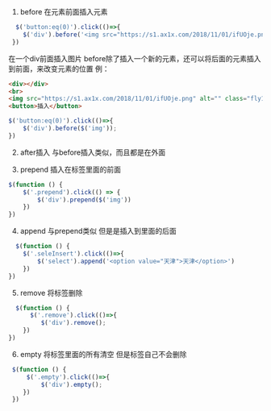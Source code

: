 1. before
在元素前面插入元素
```js
  $('button:eq(0)').click(()=>{
	$('div').before('<img src="https://s1.ax1x.com/2018/11/01/ifUOje.png" class="fly1">');
 })
```
在一个div前面插入图片
before除了插入一个新的元素，还可以将后面的元素插入到前面，来改变元素的位置
例：
```html
<div></div>
<br>
<img src="https://s1.ax1x.com/2018/11/01/ifUOje.png" alt="" class="fly1">
<button>插入</button>
```
```js
$('button:eq(0)').click(()=>{
	$('div').before($('img'));
})
```

2. after插入
与before插入类似，而且都是在外面

3. prepend
插入在标签里面的前面
```js
$(function () {
	$('.prepend').click(() => {
		$('div').prepend($('img'))
	})
})
```
4. append
与prepend类似
但是是插入到里面的后面
```js
  $(function () {
  	$('.seleInsert').click(()=>{
  		$('select').append('<option value="天津">天津</option>')
  	})
})
```
5. remove
将标签删除
```js
  $(function () {
	  $('.remove').click(()=>{
 		 $('div').remove();
  	})
})
```

6. empty
将标签里面的所有清空
但是标签自己不会删除
```js
 $(function () {
	 $('.empty').click(()=>{
		 $('div').empty();
 	})
 })
```
